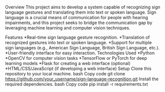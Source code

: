 Overview
This project aims to develop a system capable of recognizing sign language gestures and translating them into text or spoken language. Sign language is a crucial means of communication for people with hearing impairments, and this project seeks to bridge the communication gap by leveraging machine learning and computer vision techniques.

Features
*Real-time sign language gesture recognition.
*Translation of recognized gestures into text or spoken language.
*Support for multiple sign languages (e.g., American Sign Language, British Sign Language, etc.).
*User-friendly interface for easy interaction.
Technologies Used
*Python
*OpenCV for computer vision tasks
*TensorFlow or PyTorch for deep learning models
*Flask for creating a web interface (optional)
*HTML/CSS/JavaScript (if developing a web interface)
Setup
Clone this repository to your local machine.
bash
Copy code
git clone https://github.com/your_username/sign-language-recognition.git
Install the required dependencies.
bash
Copy code
pip install -r requirements.txt
